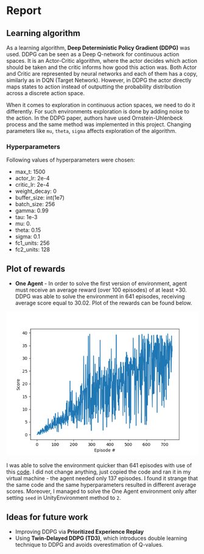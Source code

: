 # Report

## Learning algorithm

As a learning algorithm, **Deep Deterministic Policy Gradient (DDPG)** was used. DDPG can be seen as a Deep Q-network
for continuous action spaces. It is an Actor-Critic algorithm, where the actor decides which action should be taken and 
the critic informs how good this action was. Both Actor and Critic are represented by neural networks and each of them has a copy, 
similarly as in DQN (Target Network). However, in DDPG the actor directly maps states to action instead of outputting the probability 
distribution across a discrete action space.

When it comes to exploration in continuous action spaces, we need to do it differently. For such environments
exploration is done by adding noise to the action. In the DDPG paper, authors have used Ornstein-Uhlenbeck process
and the same method was implemented in this project. Changing parameters like `mu`, `theta`, `sigma` affects
exploration of the algorithm. 

### Hyperparameters

Following values of hyperparameters were chosen:
- max_t: 1500
- actor_lr: 2e-4
- critic_lr: 2e-4
- weight_decay: 0
- buffer_size: int(1e7)
- batch_size: 256
- gamma: 0.99
- tau: 1e-3
- mu: 0.
- theta: 0.15
- sigma: 0.1
- fc1_units: 256
- fc2_units: 128

## Plot of rewards

- **One Agent** - In order to solve the first version of environment, agent must receive an average reward (over 100 episodes)
of at least +30. DDPG was able to solve the environment in 641 episodes, receiving average score equal to 30.02. Plot of the
rewards can be found below.

![Plot of rewards](results/1_agent_env/agent_scores.png)


I was able to solve the environment quicker than 641 episodes with use of this [code](https://github.com/udacity/deep-reinforcement-learning/blob/master/ddpg-pendulum/ddpg_agent.py).
I did not change anything, just copied the code and ran it in my virtual machine - the agent needed only 137 episodes. 
I found it strange that the same code and the same hyperparameters resulted in different average scores. 
Moreover, I managed to solve the One Agent environment only after setting `seed` in UnityEnvironment method to `2`.

## Ideas for future work
- Improving DDPG via **Prioritized Experience Replay**
- Using **Twin-Delayed DDPG (TD3)**, which introduces double learning technique to DDPG and avoids overestimation of Q-values.